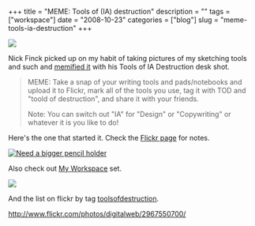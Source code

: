 +++
title = "MEME: Tools of (IA) destruction"
description = ""
tags = ["workspace"]
date = "2008-10-23"
categories = ["blog"]
slug = "meme-tools-ia-destruction"
+++



  <div class="notebook-screenshot"><a href="http://www.flickr.com/photos/digitalweb/2967550700/"><img src="//konigi.com/media/notebook/toolsofiadestruction.jpg" class="notebook-image" /></a></div><p>Nick Finck picked up on my habit of taking pictures of my sketching tools and such and <a href="http://www.flickr.com/photos/digitalweb/2967550700/">memified it</a> with his Tools of IA Destruction desk shot. </p>
<blockquote><p>MEME: Take a snap of your writing tools and pads/notebooks and upload it to Flickr, mark all of the tools you use, tag it with TOD and "toold of destruction", and share it with your friends.</p>
<p>Note: You can switch out "IA" for "Design" or "Copywriting" or whatever it is you like to do! </p></blockquote>
<p>Here's the one that started it. Check the <a href="http://www.flickr.com/photos/jibbajabba/2967339314/" title="Need a bigger pencil holder by jibbajabba, on Flickr">Flickr page</a> for notes.</p>
<div class="notebook-image"><a href="http://www.flickr.com/photos/jibbajabba/2967339314/" title="Need a bigger pencil holder by jibbajabba, on Flickr"><img src="http://s3.amazonaws.com/konigi/notebook/needabiggerpencilholder.jpg" alt="Need a bigger pencil holder" /></a></div>
<p>Also check out <a href="http://flickr.com/photos/jibbajabba/sets/72157608310260199/">My Workspace</a> set.</p>
<div class="notebook-image"><a href="http://flickr.com/photos/jibbajabba/sets/72157608310260199/"><img src="http://s3.amazonaws.com/konigi/notebook/myworkspace.png" /></a></div>
<p>And the list on flickr by tag <a href="http://www.flickr.com/search/?q=toolsofdestruction&amp;ss=2&amp;s=rec">toolsofdestruction</a>.</p>
    
  <a href="http://www.flickr.com/photos/digitalweb/2967550700/">http://www.flickr.com/photos/digitalweb/2967550700/</a>
